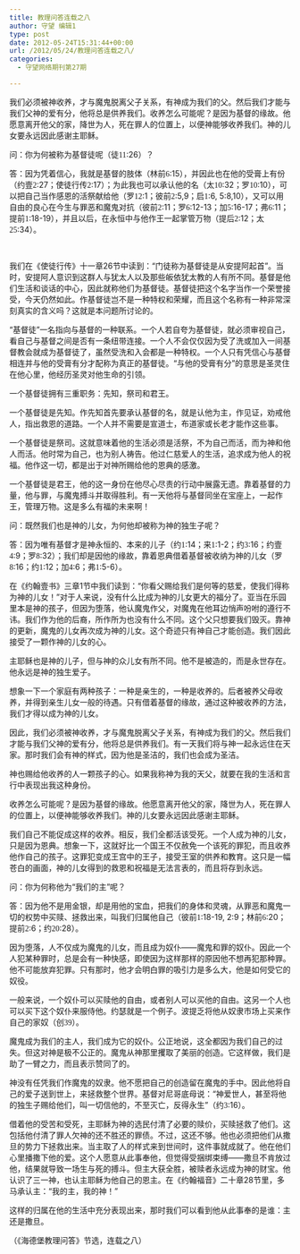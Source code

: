 ```yaml
---
title: 教理问答连载之八
author: 守望 编辑1
type: post
date: 2012-05-24T15:31:44+00:00
url: /2012/05/24/教理问答连载之八/
categories:
  - 守望网络期刊第27期

---
```

我们必须被神收养，才与魔鬼脱离父子关系，有神成为我们的父。然后我们才能与我们父神的爱有分，他将总是供养我们。收养怎么可能呢？是因为基督的缘故。他愿意离开他父的家，降世为人，死在罪人的位置上，以便神能够收养我们。神的儿女要永远因此感谢主耶稣。

问：你为何被称为基督徒呢（徒<span style="font-family: Calibri;">11</span>:26<span style="font-family: 宋体;">）</span>？

答：因为凭着信心，我就是基督的肢体（林前<span style="font-family: Calibri;">6</span>:15<span style="font-family: 宋体;">）</span>，并因此也在他的受膏上有份（约壹<span style="font-family: Calibri;">2</span>:27；使徒行传<span style="font-family: Calibri;">2</span>:17<span style="font-family: 宋体;">）</span>；为此我也可以承认他的名（太<span style="font-family: Calibri;">10</span>:32；罗<span style="font-family: Calibri;">10</span>:10<span style="font-family: 宋体;">）</span>，可以把自己当作感恩的活祭献给他（罗<span style="font-family: Calibri;">12</span>:1；彼前<span style="font-family: Calibri;">2</span>:5,9；启<span style="font-family: Calibri;">1</span>:6, 5:8,10<span style="font-family: 宋体;">）</span>，又可以用自由的良心在今生与罪恶和魔鬼对抗（彼前<span style="font-family: Calibri;">2</span>:11；罗<span style="font-family: Calibri;">6</span>:12-13；加<span style="font-family: Calibri;">5</span>:16-17；弗<span style="font-family: Calibri;">6</span>:11；提前<span style="font-family: Calibri;">1</span>:18-19<span style="font-family: 宋体;">）</span>，并且以后，在永恒中与他作王一起掌管万物（提后<span style="font-family: Calibri;">2</span>:12；太<span style="font-family: Calibri;">25</span>:34<span style="font-family: 宋体;">）</span>。

&nbsp;

我们在《使徒行传》十一章26节中读到：“门徒称为基督徒是从安提阿起首”。当时，安提阿人意识到这群人与犹太人以及那些皈依犹太教的人有所不同。基督是他们生活和谈话的中心，因此就称他们为基督徒。基督徒把这个名字当作一个荣誉接受，今天仍然如此。作基督徒岂不是一种特权和荣耀，而且这个名称有一种非常深刻真实的含义吗？这就是本问题所讨论的。

“基督徒”一名指向与基督的一种联系。一个人若自夸为基督徒，就必须审视自己，看自己与基督之间是否有一条纽带连接。一个人不会仅仅因为受了洗或加入一间基督教会就成为基督徒了，虽然受洗和入会都是一种特权。一个人只有凭信心与基督相连并与他的受膏有分才配称为真正的基督徒。“与他的受膏有分”的意思是圣灵住在他心里，他经历圣灵对他生命的引领。

一个基督徒拥有三重职务：先知，祭司和君王。

一个基督徒是先知。作先知首先要承认基督的名，就是认他为主，作见证，劝戒他人，指出救恩的道路。一个人并不需要是宣道士，布道家或长老才能作这些事。

一个基督徒是祭司。这就意味着他的生活必须是活祭，不为自己而活，而为神和他人而活。他时常为自己，也为别人祷告。他过仁慈爱人的生活，追求成为他人的祝福。他作这一切，都是出于对神所赐给他的恩典的感激。

一个基督徒是君王，他的这一身份在他尽心尽责的行动中展露无遗。靠着基督的力量，他与罪，与魔鬼搏斗并取得胜利。有一天他将与基督同坐在宝座上，一起作王，管理万物。这是多么有福的未来啊！

问：既然我们也是神的儿女，为何他却被称为神的独生子呢？

答：因为唯有基督才是神永恒的、本来的儿子（约<span style="font-family: Calibri;">1</span>:14；来<span style="font-family: Calibri;">1</span>:1-2；约<span style="font-family: Calibri;">3</span>:16；约壹<span style="font-family: Calibri;">4</span>:9；罗<span style="font-family: Calibri;">8</span>:32<span style="font-family: 宋体;">）</span>；我们却是因他的缘故，靠着恩典借着基督被收纳为神的儿女（罗<span style="font-family: Calibri;">8</span>:16；约<span style="font-family: Calibri;">1</span>:12；加<span style="font-family: Calibri;">4</span>:6；弗<span style="font-family: Calibri;">1</span>:5-6<span style="font-family: 宋体;">）</span>。

在《约翰壹书》三章1节中我们读到：“你看父赐给我们是何等的慈爱，使我们得称为神的儿女！”对于人来说，没有什么比成为神的儿女更大的福分了。亚当在乐园里本是神的孩子，但因为堕落，他认魔鬼作父，对魔鬼在他耳边悄声吩咐的遵行不讳。我们作为他的后裔，所作所为也没有什么不同。这个父只想要我们毁灭。靠神的更新，魔鬼的儿女再次成为神的儿女。这个奇迹只有神自己才能创造。我们因此接受了一颗作神的儿女的心。

主耶稣也是神的儿子，但与神的众儿女有所不同。他不是被造的，而是永世存在。他永远是神的独生爱子。

想象一下一个家庭有两种孩子：一种是亲生的，一种是收养的。后者被养父母收养，并得到亲生儿女一般的待遇。只有借着基督的缘故，通过这种被收养的方法，我们才得以成为神的儿女。

因此，我们必须被神收养，才与魔鬼脱离父子关系，有神成为我们的父。然后我们才能与我们父神的爱有分，他将总是供养我们。有一天我们将与神一起永远住在天家。那时我们会有神的样式，因为他是圣洁的，我们也会成为圣洁。

神也赐给他收养的人一颗孩子的心。如果我称神为我的天父，就要在我的生活和言行中表现出我这种身份。

收养怎么可能呢？是因为基督的缘故。他愿意离开他父的家，降世为人，死在罪人的位置上，以便神能够收养我们。神的儿女要永远因此感谢主耶稣。

我们自己不能促成这样的收养。相反，我们全都活该受死。一个人成为神的儿女，只是因为恩典。想象一下，这就好比一个国王不仅赦免一个该死的罪犯，而且收养他作自己的孩子。这罪犯变成王宫中的王子，接受王室的供养和教育。这只是一幅苍白的画面，神的儿女得到的救恩和祝福是无法言表的，而且将存到永远。

问：你为何称他为“我们的主”呢？

答：因为他不是用金银，却是用他的宝血，把我们的身体和灵魂，从罪恶和魔鬼一切的权势中买赎、拯救出来，叫我们归属他自己（彼前<span style="font-family: Calibri;">1</span>:18-19, 2:9；林前<span style="font-family: Calibri;">6</span>:20；提前<span style="font-family: Calibri;">2</span>:6；约<span style="font-family: Calibri;">20</span>:28<span style="font-family: 宋体;">）</span>。

因为堕落，人不仅成为魔鬼的儿女，而且成为奴仆——魔鬼和罪的奴仆。因此一个人犯某种罪时，总是会有一种快感，即使因为这样那样的原因他不想再犯那种罪。他不可能放弃犯罪。只有那时，他才会明白罪的吸引力是多么大，他是如何受它的奴役。

一般来说，一个奴仆可以买赎他的自由，或者别人可以买他的自由。这另一个人也可以买下这个奴仆来服侍他。约瑟就是一个例子。波提乏将他从奴隶市场上买来作自己的家奴（创<span style="font-family: Calibri;">39</span><span style="font-family: 宋体;">）</span>。

魔鬼成为我们的主人，我们成为它的奴仆。公正地说，这全都因为我们自己的过失。但这对神是极不公正的。魔鬼从神那里攫取了美丽的创造。它这样做，我们是助了一臂之力，而且表示赞同了的。

神没有任凭我们作魔鬼的奴隶。他不愿把自己的创造留在魔鬼的手中。因此他将自己的爱子送到世上，来拯救整个世界。基督对尼哥底母说：“神爱世人，甚至将他的独生子赐给他们，叫一切信他的，不至灭亡，反得永生”（约<span style="font-family: Calibri;">3</span>:16<span style="font-family: 宋体;">）</span>。

借着他的受苦和受死，主耶稣为神的选民付清了必要的赎价，买赎拯救了他们。这包括他付清了罪人欠神的还不胜还的罪债。不过，这还不够。他也必须把他们从撒旦的势力下拯救出来。当主取了人的样式来到世间时，这件事就成就了。他在他们心里播撒下他的爱。这个人愿意从此事奉他，但觉得受捆绑束缚——撒旦不肯放过他，结果就导致一场生与死的搏斗。但主大获全胜，被赎者永远成为神的财宝。他认识了三一神，也认主耶稣为他自己的恩主。在《约翰福音》二十章28节里，多马承认主：“我的主，我的神！”

这样的归属在他的生活中充分表现出来，那时我们可以看到他从此事奉的是谁：主还是撒旦。

（《海德堡教理问答》节选，连载之八）